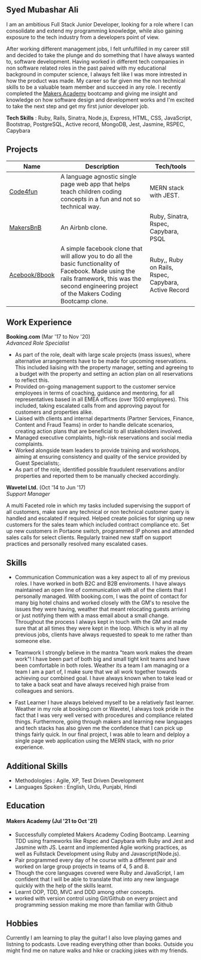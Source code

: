 ## Syed Mubashar Ali

I am an ambitious Full Stack Junior Developer, looking for a role where I can consolidate and extend my programming knowledge, while also gaining exposure to the tech industry from a developers point of view.

After working different management jobs, I felt unfulfilled in my career still and decided to take the plunge and do something that I have always wanted to, software development. Having worked in different tech companies in non software related roles in the past paired with my educational background in computer science, I always felt like I was more intrested in how the product was made. My career so far given me the non technical skills to be a valuable team member and succeed in any role. 
I recently completed the [Makers Academy](https://www.makers.tech/) bootcamp and giving me insight and knowledge on how software design and development works and I'm excited to take the next step and get my first junior developer job. 

**Tech Skills** : Ruby, Rails, Sinatra, Node.js, Express, HTML, CSS, JavaScript, Bootstrap, PostgreSQL, Active record, MongoDB, Jest, Jasmine, RSPEC, Capybara


## Projects

| Name                         | Description       | Tech/tools        |
| ---------------------------- | ----------------- | ----------------- |
|[Code4fun](https://github.com/moby-codes/makers-final-project)                      | A language agnostic single page web app that helps teach children coding concepts in a fun and not so technical way. | MERN stack with JEST. |
| [MakersBnB](https://github.com/danroche10/makers-bnb) | An Airbnb clone. | Ruby, Sinatra, Rspec, Capybara, PSQL             |
| [Acebook/8book](https://github.com/Willinlondon/acebook-rails-template-simple) | A simple facebook clone that will allow you to do all the basic functionality of Facebook. Made using the rails framework, this was the second engineering project of the Makers Coding Bootcamp clone. | Ruby,, Ruby on Rails, Rspec, Capybara, Active Record              |


## Work Experience

**Booking.com** (Mar '17 to Nov '20)  
_Advanced Role Specialist_

- As part of the role, dealt with large scale projects (mass issues), where alternative arrangements have to be made for upcoming reservations. This included liaising with the property manager, setting and agreeing to a budget with the property and setting an action plan on all reservations to reflect this.
- Provided on-going management support to the customer service employees in terms of coaching, guidance and mentoring, for all representatives based in all EMEA offices (over 1500 employees). This included, taking escalated calls from and approving payout for customers and properties alike.
- Liaised with clients and internal departments (Partner Services, Finance, Content and Fraud Teams) in order to handle delicate scenarios, creating action plans that are beneficial to all stakeholders involved.
- Managed executive complaints, high-risk reservations and social media complaints.
- Worked alongside team leaders to provide training and workshops, aiming at ensuring consistency and quality of the service provided by Guest Specialists;.
- As part of the role, identified possible fraudulent reservations and/or properties and reported them to be manually checked accordingly.


**Wavetel Ltd.** (Oct '14 to Jun '17)  
_Support Manager_

A multi Faceted role in which my tasks included supervising the support of all customers, make sure any technical or non technical customer query is handled and escalated if required. Helped create policies for signing up new customers for the sales team which included contract compliance etc. Set up new customers in Portaone switch, programmed IP phones and attended sales calls for select clients. Regularly trained new staff on support practices and personally resolved many escalated cases.

## Skills

- Communication
Communication was a key aspect to all of my previous roles. I have worked in both B2C and B2B enviroments. I have always maintained an open line of communication with all of the clients that I personally managed. With booking.com, I was the point of contact for many big hotel chains and worked closely with the GM's to resolve the issues they were having, weather that meant relocating guests arriving or just notifying them with a mass email about a small change. Throughout the process I always kept in touch with the GM and made sure that at all times they were kept in the loop. Which is why in all my previous jobs, clients have always requested to speak to me rather than someone else.

- Teamwork
I strongly believe in the mantra "team work makes the dream work"! I have been part of both big and small tight knit teams and have been comfortable in both roles. Weather its a team I am managing or a team I am a part of, I make sure that we all work together towards achieving our combined goal. I have always known when to take lead or to take a back seat and have always received high praise from colleagues and seniors. 

- Fast Learner
I have always beleived myself to be a relatively fast learner. Weather in my role at booking.com or Wavetel, I always took pride in the fact that I was very well versed with procedures and compliance related things. Furthermore, going through makers and learning new languages and tech stacks has also given me the confidence that I can pick up things fairly quick. In our final project, I was able to learn and delploy a single page web application using the MERN stack, with no prior experience. 

## Additional Skills

- Methodologies : Agile, XP, Test Driven Development
- Languages Spoken : English, Urdu, Punjabi, Hindi


## Education

#### Makers Academy (Jul '21 to Oct '21)
- Successfully completed Makers Academy Coding Bootcamp. Learning TDD using frameworks like Rspec and Capybara with Ruby and Jest and Jasmine with JS. Learnt and implemented Agile working practices, as well as Fullstack Development using Ruby and Javascript(Node.js).
- Pair programmed every day of he course with a different pair and worked on large group projects in teams of 4, 5 and 8.
- Though the core languages covered were Ruby and JavaScript, I am confident that I will be able to translate that into any new language quickly with the help of the skills learnt. 
- Learnt OOP, TDD, MVC and DDD among other concepts. 
- worked with version control using Git/Github on every project and programming session making me more than familiar with Github

## Hobbies

Currently I am learning to play the guitar! I also love playing games and listning to podcasts. Love reading everything other than books. Outside you might find me on nature walks and hike or cracking jokes with my friends. 
